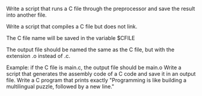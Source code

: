 Write a script that runs a C file through the preprocessor and save the result into another file.

Write a script that compiles a C file but does not link.



The C file name will be saved in the variable $CFILE

The output file should be named the same as the C file, but with the extension .o instead of .c.

Example: if the C file is main.c, the output file should be main.o
Write a script that generates the assembly code of a C code and save it in an output file.
Write a C program that prints exactly "Programming is like building a multilingual puzzle, followed by a new line."

